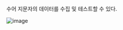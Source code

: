 수어 지문자의 데이터를 수집 및 테스트할 수 있다.

![image](https://github.com/user-attachments/assets/44aa8b40-46dc-4d56-a932-ab8824afef7a)
